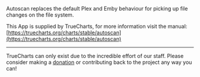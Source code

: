 Autoscan replaces the default Plex and Emby behaviour for picking up file changes on the file system.

This App is supplied by TrueCharts, for more information visit the manual: [https://truecharts.org/charts/stable/autoscan](https://truecharts.org/charts/stable/autoscan)

---

TrueCharts can only exist due to the incredible effort of our staff.
Please consider making a [donation](https://truecharts.org/sponsor) or contributing back to the project any way you can!
